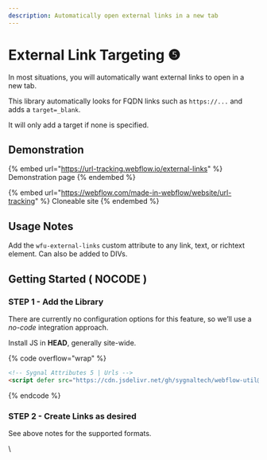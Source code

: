 ```yaml
---
description: Automatically open external links in a new tab
---
```


# External Link Targeting ❺

In most situations, you will automatically want external links to open in a new tab.

This library automatically looks for FQDN links such as `https://...` and adds a `target=_blank`.

It will only add a target if none is specified.

## Demonstration

{% embed url="https://url-tracking.webflow.io/external-links" %}
Demonstration page
{% endembed %}

{% embed url="https://webflow.com/made-in-webflow/website/url-tracking" %}
Cloneable site
{% endembed %}

## Usage Notes <a href="#usage-notes" id="usage-notes"></a>

Add the `wfu-external-links` custom attribute to any link, text, or richtext element. Can also be added to DIVs.&#x20;

## Getting Started ( NOCODE ) <a href="#getting-started-nocode" id="getting-started-nocode"></a>

### STEP 1 - Add the Library <a href="#step-1---add-the-library" id="step-1---add-the-library"></a>

There are currently no configuration options for this feature, so we’ll use a _no-code_ integration approach.

Install JS in **HEAD**, generally site-wide.

{% code overflow="wrap" %}
```html
<!-- Sygnal Attributes 5 | Urls -->
<script defer src="https://cdn.jsdelivr.net/gh/sygnaltech/webflow-util@v5.2.5/dist/nocode/webflow-url.min.js"></script>
```
{% endcode %}

### STEP 2 - Create Links as desired <a href="#step-2---create-cms-links-as-desired" id="step-2---create-cms-links-as-desired"></a>

See above notes for the supported formats.

\
